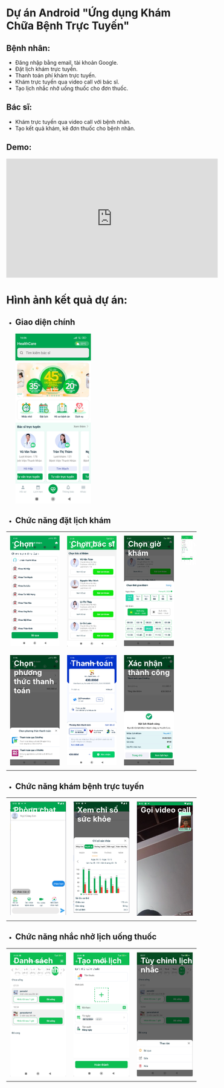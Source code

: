 # Dự án Android "Ứng dụng Khám Chữa Bệnh Trực Tuyến"

## Bệnh nhân:
- Đăng nhập bằng email, tài khoản Google.
- Đặt lịch khám trực tuyến.
- Thanh toán phí khám trực tuyến.
- Khám trực tuyến qua video call với bác sĩ.
- Tạo lịch nhắc nhở uống thuốc cho đơn thuốc.

## Bác sĩ:
- Khám trực tuyến qua video call với bệnh nhân.
- Tạo kết quả khám, kê đơn thuốc cho bệnh nhân.
## Demo:
<iframe width="560" height="315" src="https://www.youtube.com/embed/dQw4w9WgXcQ" frameborder="0" allow="accelerometer; autoplay; clipboard-write; encrypted-media; gyroscope; picture-in-picture" allowfullscreen></iframe>

# Hình ảnh kết quả dự án:
- ## Giao diện chính 
  <img src="docs/images/anh1.jpg" width="200" height="450" />
- ## Chức năng đặt lịch khám
 <table>
  <tr>
    <td style="padding: 10px; vertical-align: top; width: 30%;">
      <div style="position: relative;">
        <div style="position: absolute; top: 10px; left: 10px; color: white; font-size: 20px; font-weight: bold;">
          Chọn chuyên khoa
        </div>
        <img src="docs/images/anh2.jpg" width="200;height = 300" />
      </div>
    </td>
    <td style="padding: 10px; vertical-align: top; width: 30%;">
      <div style="position: relative;">
        <div style="position: absolute; top: 10px; left: 10px; color: white; font-size: 20px; font-weight: bold;">
          Chọn bác sĩ
        </div>
        <img src="docs/images/anh3.png" width="200;height = 300" />
      </div>
    </td>
    <td style="padding: 10px; vertical-align: top; width: 30%;">
      <div style="position: relative;">
        <div style="position: absolute; top: 10px; left: 10px; color: white; font-size: 20px; font-weight: bold;">
          Chọn giờ khám
        </div>
        <img src="docs/images/anh4.png" width="200;height = 300" />
      </div>
    </td>
    <td style="padding: 10px; vertical-align: top; width: 30%;">
      <div style="position: relative;">
        <div style="position: absolute; top: 10px; left: 10px; color: white; font-size: 20px; font-weight: bold;">
          Nhập triệu chứng
        </div>
        <img src="docs/images/anh5.png" width="200;height = 300" />
      </div>
    </td>
  </tr>
  <tr>
    <td style="padding: 10px; vertical-align: top; width: 30%;">
      <div style="position: relative;">
        <div style="position: absolute; top: 10px; left: 10px; color: white; font-size: 20px; font-weight: bold;">
          Chọn phương thức thanh toán
        </div>
        <img src="docs/images/anh6.jpg" width="200;height = 300" />
      </div>
    </td>
    <td style="padding: 10px; vertical-align: top; width: 30%;">
      <div style="position: relative;">
        <div style="position: absolute; top: 10px; left: 10px; color: white; font-size: 20px; font-weight: bold;">
          Thanh toán zalopay
        </div>
        <img src="docs/images/anh7.jpg" width="200;height = 300" />
      </div>
    </td>
    <td style="padding: 10px; vertical-align: top; width: 30%;">
      <div style="position: relative;">
        <div style="position: absolute; top: 10px; left: 10px; color: white; font-size: 20px; font-weight: bold;">
          Xác nhận thành công
        </div>
        <img src="docs/images/anh8.jpg" width="200;height = 300" />
      </div>
    </td>
  </tr>
 </table>
 
- ## Chức năng khám bệnh trực tuyến
 <table>
  <tr>
    <td style="padding: 10px; vertical-align: top; width: 30%;">
      <div style="position: relative;">
        <div style="position: absolute; top: 10px; left: 10px; color: white; font-size: 20px; font-weight: bold;">
          Phòng chat
        </div>
        <img src="docs/images/anh14.png" width="200;height = 300" />
      </div>
    </td>
    <td style="padding: 10px; vertical-align: top; width: 30%;">
      <div style="position: relative;">
        <div style="position: absolute; top: 10px; left: 10px; color: white; font-size: 20px; font-weight: bold;">
          Xem chỉ số sức khỏe
        </div>
        <img src="docs/images/anh15.png" width="200;height = 300" />
      </div>
    </td>
    <td style="padding: 10px; vertical-align: top; width: 30%;">
      <div style="position: relative;">
        <div style="position: absolute; top: 10px; left: 10px; color: white; font-size: 20px; font-weight: bold;">
          Gọi video call
        </div>
        <img src="docs/images/anh16.png" width="200;height = 300" />
      </div>
    </td>
  </tr>
 </table>

 - ## Chức năng nhắc nhở lịch uống thuốc
 <table>
  <tr>
    <td style="padding: 10px; vertical-align: top; width: 30%;">
      <div style="position: relative;">
        <div style="position: absolute; top: 10px; left: 10px; color: white; font-size: 20px; font-weight: bold;">
          Danh sách lịch nhắc nhở
        </div>
        <img src="docs/images/anh10.png" width="200;height = 300" />
      </div>
    </td>
    <td style="padding: 10px; vertical-align: top; width: 30%;">
      <div style="position: relative;">
        <div style="position: absolute; top: 10px; left: 10px; color: white; font-size: 20px; font-weight: bold;">
          Tạo mới lịch nhắc
        </div>
        <img src="docs/images/anh11.png" width="200;height = 300" />
      </div>
    </td>
    <td style="padding: 10px; vertical-align: top; width: 30%;">
      <div style="position: relative;">
        <div style="position: absolute; top: 10px; left: 10px; color: white; font-size: 20px; font-weight: bold;">
          Tùy chỉnh lịch nhắc
        </div>
        <img src="docs/images/anh12.png" width="200;height = 300" />
      </div>
    </td>
  </tr>
 </table>




